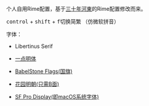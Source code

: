 个人自用Rime配置，基于[三十年河東](https://github.com/ssnhd/rime)的Rime配置修改而来。

<kbd>control</kbd> + <kbd>shift</kbd> + <kbd>f</kbd>切换简繁 （仿微软拼音）

字体：
- Libertinus Serif
- [一点明体](https://github.com/ichitenfont/I.Ming)
- [BabelStone Flags(国旗)](https://www.babelstone.co.uk/Fonts/Flags.html)
- [花园明朝(只需B面)](http://fonts.jp/hanazono/)

- [SF Pro Display(即macOS系统字体)](https://developer.apple.com/fonts/)
